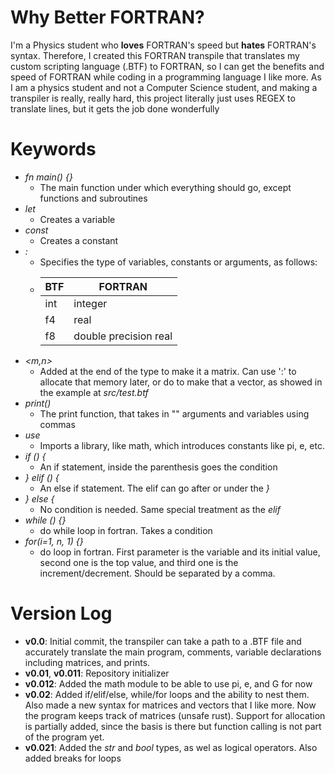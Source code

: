# Why Better FORTRAN?
I'm a Physics student who **loves** FORTRAN's speed but **hates** FORTRAN's syntax.
Therefore, I created this FORTRAN transpile that translates my custom scripting language (.BTF) to FORTRAN, so I can get the benefits and speed of FORTRAN while coding in a programming language I like more.
As I am a physics student and not a Computer Science student, and making a transpiler is really, really hard, this project literally just uses REGEX to translate lines, but it gets the job done wonderfully
# Keywords
- *fn main() {}*
  - The main function under which everything should go, except functions and subroutines
- *let*
  - Creates a variable
- *const*
  - Creates a constant
- *:*
  - Specifies the type of variables, constants or arguments, as follows:
  - | BTF | FORTRAN               |
    |-----|-----------------------|
    | int | integer               |
    | f4  | real                  |
    | f8  | double precision real |
- *<m,n>*
  - Added at the end of the type to make it a matrix. Can use ':' to allocate that memory later, or do <m> to make that a vector, as showed in the example at *src/test.btf*
- *print()*
  - The print function, that takes in "" arguments and variables using commas
- *use*
  - Imports a library, like math, which introduces constants like pi, e, etc.
- *if () {*
  - An if statement, inside the parenthesis goes the condition
- *} elif () {*
  - An else if statement. The elif can go after or under the *}*
- *} else {*
  - No condition is needed. Same special treatment as the *elif*
- *while () {}*
  - do while loop in fortran. Takes a condition
- *for(i=1, n, 1) {}*
  - do loop in fortran. First parameter is the variable and its initial value, second one is the top value, and third one is the increment/decrement. Should be separated by a comma. 
# Version Log
- **v0.0**: Initial commit, the transpiler can take a path to a .BTF file and accurately translate the main program, comments, variable declarations including matrices, and prints.
- **v0.01**, **v0.011**: Repository initializer
- **v0.012**: Added the math module to be able to use pi, e, and G for now
- **v0.02**: Added if/elif/else, while/for loops and the ability to nest them. Also made a new syntax for matrices and vectors that I like more. Now the program keeps track of matrices (unsafe rust).
Support for allocation is partially added, since the basis is there but function calling is not part of the program yet.
- **v0.021**: Added the *str* and *bool* types, as wel as logical operators. Also added breaks for loops